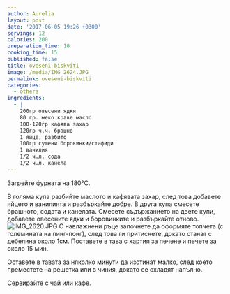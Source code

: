 ```yaml
---
author: Aurelia
layout: post
date: '2017-06-05 19:26 +0300'
servings: 12
calories: 200
preparation_time: 10
cooking_time: 15
published: false
title: oveseni-biskviti
image: /media/IMG_2624.JPG
permalink: oveseni-biskviti
categories:
  - others
ingredients:
  - |
    200гр овесени ядки
    80 гр. меко краве масло
    100-120гр кафява захар
    120гр ч.ч. брашно
    1 яйце, разбито
    100гр сушени боровинки/стафиди
    1 ванилия
    1/2 ч.л. сода
    1/2 ч.л. канела
---
```

Загрейте фурната на 180°C.

В голяма купа разбийте маслото и кафявата захар, след това добавете яйцето и ванилията и разбъркайте добре. В друга купа смесете брашното, содата и канелата. Смесете съдържанието на двете купи, добавете овесените ядки и боровинките и разбъркайте отново.
![IMG_2620.JPG]({{site.baseurl}}/media/IMG_2620.JPG)
С навлажнени ръце започнете да оформяте топчета (с големината на пинг-понг), след това ги притиснете, докато станат с дебелина около 1см. Поставете в тава с хартия за печене и печете за около 15 мин.

Оставете в тавата за няколко минути да изстинат малко, след което преместете на решетка или в чиния, докато се охладят напълно.

Сервирайте с чай или кафе.
